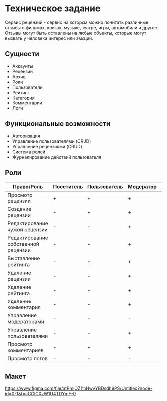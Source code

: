 # Техническое задание
Сервис рецензий - сервис на котором можно почитать различные отзывы о фильмах, книгах, музыке, театре, игры, автомобили и другое.
Отзывы могут быть оставлены на любые объекты, которые могут вызвать у человека интерес или эмоции. 

## Сущности

- Аккаунты
- Рецензии
- Архив
- Роли
- Пользователи
- Рейтинг
- Категория
- Комментарии
- Логи


## Функциональные возможности

- Авторизация
- Управление пользователями (CRUD)
- Управление рецензиями (CRUD)
- Система ролей
- Журналирование действий пользователя


## Роли

|   Право/Роль   |Посетитель        | Пользователь | Модератор | Администратор              
|----------------|------------------|--------------|-----------|-------------|
|Просмотр рецензии|+|+|+|+|
|Создание рецензии|-|+|+|+|
|Редактирование чужой рецензии|-|-|+|+|
|Редактирование собственной рецензии|-|+|+|+|
|Выставление рейтинга|-|+|+|+|
|Удаление рецензии|-|-|+|+|
|Удаление рейтинга|-|-|+|+|
|Удаление комментария|-|-|+|+|
|Управление модераторами|-|-|-|+|
|Управление пользователями|-|-|+|+|
|Просмотр комментариев|-|+|+|+|
|Просмотр логов|-|-|-|+|


## Макет  
https://www.figma.com/file/atPmjOZ1thHwvYBDsdh9PS/Untitled?node-id=0-1&t=cCCiCXzW1U4TDYmF-0
